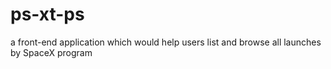 # ps-xt-ps
a front-end application which would help users list and browse all launches by SpaceX program
